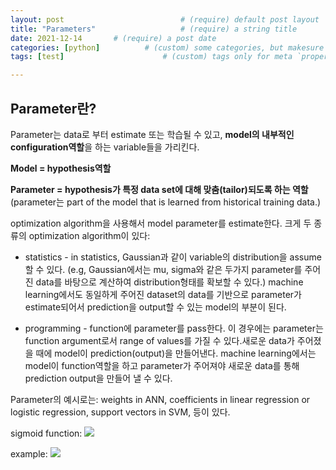```yaml
---
layout: post                          # (require) default post layout
title: "Parameters"                   # (require) a string title
date: 2021-12-14       # (require) a post date
categories: [python]          # (custom) some categories, but makesure these categories already exists inside path of `category/`
tags: [test]                      # (custom) tags only for meta `property="article:tag"`

---
```


## Parameter란?

Parameter는 data로 부터 estimate 또는 학습될 수 있고, **model의 내부적인 configuration역할**을 하는 variable들을 가리킨다. 

**Model = hypothesis역할**

**Parameter = hypothesis가 특정 data set에 대해 맞춤(tailor)되도록 하는 역할** (parameter는 part of the model that is learned from historical training data.)

optimization algorithm을 사용해서 model parameter를 estimate한다. 크게 두 종류의 optimization algorithm이 있다:

- statistics - in statistics, Gaussian과 같이 variable의 distribution을 assume할 수 있다. (e.g, Gaussian에서는 mu, sigma와 같은 두가지 parameter를 주어진 data를 바탕으로 계산하여 distribution형태를 확보할 수 있다.) machine learning에서도 동일하게 주어진 dataset의 data를 기반으로 parameter가 estimate되어서 prediction을 output할 수 있는 model의 부분이 된다. 

- programming - function에 parameter를 pass한다. 이 경우에는 parameter는 function argument로서 range of values를 가질 수 있다.새로운 data가 주어졌을 때에 model이 prediction(output)을 만들어낸다. machine learning에서는 model이 function역할을 하고 parameter가 주어져야 새로운 data를 통해 prediction output을 만들어 낼 수 있다.

Parameter의 예시로는: weights in ANN, coefficients in linear regression or logistic regression, support vectors in SVM, 등이 있다.

sigmoid function:
<img src="https://render.githubusercontent.com/render/math?math={\sigma}(z) = \frac{1}{1+e^{-z}}">

example:
<img src="https://render.githubusercontent.com/render/math?math=e^{i \pi} = -1">
